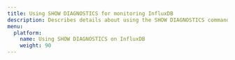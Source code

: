 ```yaml
---
title: Using SHOW DIAGNOSTICS for monitoring InfluxDB
description: Describes details about using the SHOW DIAGNOSTICS command for monitoring InfluxDB instances.
menu:
  platform:
    name: Using SHOW DIAGNOSTICS on InfluxDB
    weight: 90
---
```

